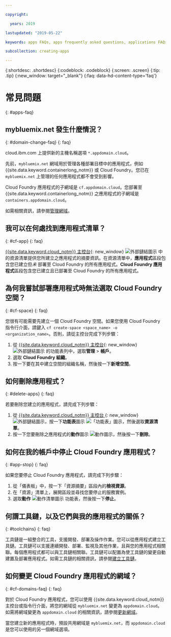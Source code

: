```yaml
---

copyright:

  years: 2019

lastupdated: "2019-05-22"

keywords: apps FAQs, apps frequently asked questions, applications FAQs, applications frequently asked questions

subcollection: creating-apps

---
```


{:shortdesc: .shortdesc}
{:codeblock: .codeblock}
{:screen: .screen}
{:tip: .tip}
{:new_window: target="_blank"}
{:faq: data-hd-content-type='faq'}


# 常見問題
{: #apps-faq}

## mybluemix.net 發生什麼情況？
{: #domain-change-faq}
{: faq}

cloud.ibm.com 上提供新的主機名稱選項 `*.appdomain.cloud`。

先前，`mybluemix.net` 網域用於管理各種部署目標中的應用程式，例如 {{site.data.keyword.containerlong_notm}} 或 Cloud Foundry。您已在 `mybluemix.net` 上管理的任何應用程式都不會受到影響。

Cloud Foundry 應用程式的子網域是 `cf.appdomain.cloud`。您部署至 {{site.data.keyword.containerlong_notm}} 之應用程式的子網域是 `containers.appdomain.cloud`。

如需相關資訊，請參閱[管理網域](/docs/apps?topic=creating-apps-update-domain)。

## 我可以在何處找到應用程式清單？
{: #cf-app}
{: faq}

[{{site.data.keyword.cloud_notm}} 主控台](https://{DomainName}){: new_window} ![外部鏈結圖示](../icons/launch-glyph.svg "外部鏈結圖示") 中的資源清單提供您所建立之應用程式的摘要資訊。在資源清單中，**應用程式**區段包含您已建立但*未* 部署至 Cloud Foundry 的所有應用程式。**Cloud Foundry 應用程式**區段包含您已建立且已部署至 Cloud Foundry 的所有應用程式。

## 為何我嘗試部署應用程式時無法選取 Cloud Foundry 空間？
{: #cf-space}
{: faq}

您很有可能需要先建立一個 Cloud Foundry 空間。如果您使用 Cloud Foundry 指令行介面，請鍵入 `cf create-space <space_name> -o <organization_name>`。否則，請從主控台完成下列步驟：

1. 從 [{{site.data.keyword.cloud_notm}} 主控台](https://{DomainName}){: new_window} ![外部鏈結圖示](../icons/launch-glyph.svg "外部鏈結圖示") 的功能表列中，選取**管理** > **帳戶**。
2. 選取 **Cloud Foundry 組織**。
3. 按一下要在其中建立空間的組織名稱，然後按一下**新增空間**。

## 如何刪除應用程式？
{: #delete-apps}
{: faq}

若要刪除您建立的應用程式，請完成下列步驟：

1. 從 [{{site.data.keyword.cloud_notm}} 主控台 ](https://{DomainName}){: new_window} ![外部鏈結圖示](../icons/launch-glyph.svg "外部鏈結圖示")，按一下**功能表**圖示 ![「功能表」圖示](../icons/icon_hamburger.svg)，然後選取**資源清單**。
2. 按一下您要刪除之應用程式的**動作**圖示 ![動作圖示](../icons/action-menu-icon.svg)，然後按一下**刪除**。

## 如何在我的帳戶中停止 Cloud Foundry 應用程式？
{: #app-stop}
{: faq}

如果您要停止 Cloud Foundry 應用程式，請完成下列步驟：


1. 從「儀表板」中，按一下「資源摘要」區段內的**檢視資源**。
1. 在「資源」清單上，展開區段並尋找您要停止的服務實例。
1. 選取**動作** ![動作清單圖示](../icons/action-menu-icon.svg) 功能表，然後按一下**停止**。

## 何謂工具鏈，以及它們與我的應用程式的關係？
{: #toolchains}
{: faq}

工具鏈是一組整合的工具，支援開發、部署及操作作業。您可以從應用程式建立工具鏈。工具鏈可以支援連續開發、部署、監視及其他作業，且與您的應用程式相關聯。每個應用程式都可以與工具鏈相關聯。工具鏈可以配置為使工具鏈的變更自動建置及部署應用程式。如需工具鏈的相關資訊，請參閱[建立工具鏈](/docs/services/ContinuousDelivery?topic=ContinuousDelivery-toolchains_getting_started)。

## 如何變更 Cloud Foundry 應用程式的網域？
{: #cf-domains-faq}
{: faq}

對於 Cloud Foundry 應用程式，您可以使用 {{site.data.keyword.cloud_notm}} 主控台或指令行介面，將您的網域從 `mybluemix.net` 變更為 `appdomain.cloud`。如需將網域變更為 `appdomain.cloud` 的相關資訊，請參閱[更新網域](/docs/cloud-foundry-public?topic=cloud-foundry-public-update-domain)。

當您建立新的應用程式時，預設共用網域是 `mybluemix.net`，而 `appdomain.cloud` 是您可以使用的另一個網域選項。
